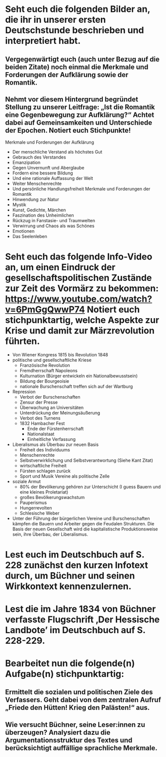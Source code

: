 # Seht euch die folgenden Bilder an, die ihr in unserer ersten Deutschstunde beschrieben und interpretiert habt.

## Vergegenwärtigt euch (auch unter Bezug auf die beiden Zitate) noch einmal die Merkmale und Forderungen der Aufklärung sowie der Romantik.

## Nehmt vor diesem Hintergrund begründet Stellung zu unserer Leitfrage: „Ist die Romantik eine Gegenbewegung zur Aufklärung?“ Achtet dabei auf Gemeinsamkeiten und Unterschiede der Epochen. Notiert euch Stichpunkte!
Merkmale und Forderungen der Aufklärung
-   Der menschliche Verstand als höchstes Gut
-   Gebrauch des Verstandes
-   Emanzipation
-   Gegen Unvernunft und Aberglaube
-   Fordern eine bessere Bildung
-   Und eine rationale Auffassung der Welt
-   Weiter Menschenrechte
-   Und persönliche Handlungsfreiheit
Merkmale und Forderungen der Romantik
-   Hinwendung zur Natur
-   Mystik
-   Kunst, Gedichte, Märchen
-   Faszination des Unheimlichen
-   Rückzug in Fanstasie- und Traumwelten
-   Verwirrung und Chaos als was Schönes
-   Emotionen
-   Das Seelenleben
#  Seht euch das folgende Info-Video an, um einen Eindruck der gesellschaftspolitischen Zustände zur Zeit des Vormärz zu bekommen: https://www.youtube.com/watch?v=6PmGgQwwP74 Notiert euch stichpunktartig, welche Aspekte zur Krise und damit zur Märzrevolution führten.
+ Von Wiener Kongress 1815 bis Revolution 1848
+ politische und gesellschaftliche Kriese
	+ Französische Revolution
	+ Fremdherrschaft Napoleons
	+ Kulturnation (Bürger entwickeln ein Nationalbewusstsein)
	+ Bildung der Bourgeoisie
	+ nationale Burschenschaft treffen sich auf der Wartburg
+ Repression
	+ Verbot der Burschenschaften
	+ Zensur der Presse
	+ Überwachung an Universitäten
	+ Unterdrückung der Meinungsäußerung
	+ Verbot des Turnens
	+ 1832 Hambacher Fest
		+ Ende der Fürstenherrschaft
		+ Nationalstaat
		+ Einheitliche Verfassung
+ Liberalismus als Überbau zur neuen Basis
	+ Freiheit des Individuums
	+ Menschenrechte
	+ Selbstverwirklichung und Selbstverantwortung (Siehe Kant Zitat)
	+ wirtschaftliche Freiheit
	+ Fürsten schlagen zurück
	+ Sport und Musik Vereine als politische Zelle
+ soziale Armut
	+ 80% der Bevölkerung gehören zur Unterschicht (I guess Bauern und eine kleines Proletariat)
	+  großes Bevölkerungswachstum
	+ Pauperismus
	+ Hungerrevolten
	+ Schlesische Weber
+ Unter der Führung der bürgerlichen Vereine und Burschenschaften kämpfen die Bauern und Arbeiter gegen die Feudalen Strukturen. Die Basis der neuen Gesellschaft wird die kapitalistische Produktionsweise sein, ihre Überbau, der Liberalismus.
# Lest euch im Deutschbuch auf S. 228 zunächst den kurzen Infotext durch, um Büchner und seinen Wirkkontext kennenzulernen.

# Lest die im Jahre 1834 von Büchner verfasste Flugschrift ‚Der Hessische Landbote’ im Deutschbuch auf S. 228-229. 

# Bearbeitet nun die folgende(n) Aufgabe(n) stichpunktartig:
## Ermittelt die sozialen und politischen Ziele des Verfassers. Geht dabei von dem zentralen Aufruf „Friede den Hütten! Krieg den Palästen!“ aus.

## Wie versucht Büchner, seine Leser:innen zu überzeugen? Analysiert dazu die Argumentationsstruktur des Textes und berücksichtigt auffällige sprachliche Merkmale.


